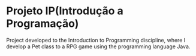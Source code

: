# Projeto IP(Introdução a Programação)

Project developed to the Introduction to Programming discipline, where I develop a Pet class to a RPG game using the programming language Java.
